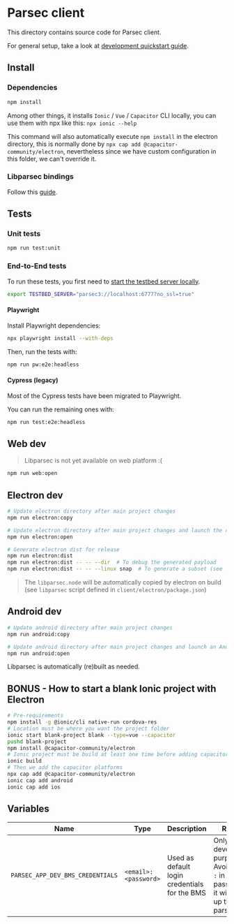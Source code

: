 # Parsec client

This directory contains source code for Parsec client.

For general setup, take a look at [development quickstart guide](../docs/development/README.md#Hacking-the-clients).

## Install

### Dependencies

```bash
npm install
```

Among other things, it installs `Ionic` / `Vue` / `Capacitor` CLI locally, you can use them with npx like this: `npx ionic --help`

This command will also automatically execute `npm install` in the electron directory, this is normally done by `npx cap add @capacitor-community/electron`, nevertheless since we have custom configuration in this folder, we can't override it.

### Libparsec bindings

Follow this [guide](../bindings/README.md).

## Tests

### Unit tests

```bash
npm run test:unit
```

### End-to-End tests

To run these tests, you first need to [start the testbed server locally](../docs/development/README.md#starting-the-testbed-server).

```bash
export TESTBED_SERVER="parsec3://localhost:6777?no_ssl=true"
```

#### Playwright

Install Playwright dependencies:

```bash
npx playwright install --with-deps
```

Then, run the tests with:

```bash
npm run pw:e2e:headless
```

#### Cypress (legacy)

Most of the Cypress tests have been migrated to Playwright.

You can run the remaining ones with:

```bash
npm run test:e2e:headless
```

## Web dev

> Libparsec is not yet available on web platform :(

```bash
npm run web:open
```

## Electron dev

```bash
# Update electron directory after main project changes
npm run electron:copy

# Update electron directory after main project changes and launch the desktop app
npm run electron:open

# Generate electron dist for release
npm run electron:dist
npm run electron:dist -- -- --dir  # To debug the generated payload
npm run electron:dist -- -- --linux snap  # To generate a subset (see `npx electron-builder build --help`)
```

> The `libparsec.node` will be automatically copied by electron on build (see
> `libparsec` script defined in `client/electron/package.json`)

## Android dev

```bash
# Update android directory after main project changes
npm run android:copy

# Update android directory after main project changes and launch an Android Studio project
npm run android:open
```

Libparsec is automatically (re)built as needed.

<!-- TODO: iOS platform not yet available
## iOS dev

```bash
# In /client
# Update iOS folder after main project changes
npm run ios:copy
# ----
# Update iOS folder after main project changes and launch a XCode project
npm run ios:open
``` -->

## BONUS - How to start a blank Ionic project with Electron

```bash
# Pre-requirements
npm install -g @ionic/cli native-run cordova-res
# Location must be where you want the project folder
ionic start blank-project blank --type=vue --capacitor
pushd blank-project
npm install @capacitor-community/electron
# Ionic project must be build at least one time before adding capacitor plugins
ionic build
# Then we add the capacitor platforms
npx cap add @capacitor-community/electron
ionic cap add android
ionic cap add ios
```

## Variables

| Name                             | Type                 | Description                                   | Remark                                                                                          |
| -------------------------------- | -------------------- | --------------------------------------------- | ----------------------------------------------------------------------------------------------- |
| `PARSEC_APP_DEV_BMS_CREDENTIALS` | `<email>:<password>` | Used as default login credentials for the BMS | Only for development purposes! Avoid using `:` in your password as it will mess up the parsing. |
